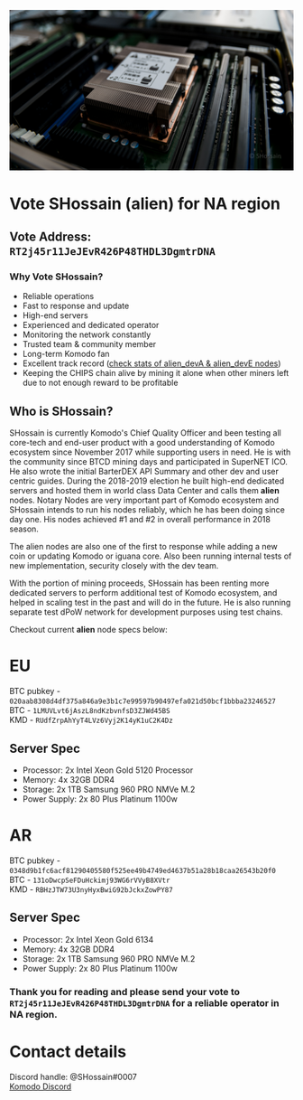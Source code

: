 ![](https://raw.githubusercontent.com/KomodoPlatform/NotaryNodes/master/notarynodes/alien/SAM_3920.jpg)

# Vote SHossain (alien) for NA region
## Vote Address: `RT2j45r11JeJEvR426P48THDL3DgmtrDNA`
### Why Vote SHossain?
- Reliable operations
- Fast to response and update
- High-end servers
- Experienced and dedicated operator
- Monitoring the network constantly
- Trusted team & community member
- Long-term Komodo fan
- Excellent track record ([check stats of alien_devA & alien_devE nodes](https://komodostats.com))
- Keeping the CHIPS chain alive by mining it alone when other miners left due to not enough reward to be profitable

## Who is SHossain?
SHossain is currently Komodo's Chief Quality Officer and been testing all core-tech and end-user product with a good understanding of Komodo ecosystem since November 2017 while supporting users in need. He is with the community since BTCD mining days and participated in SuperNET ICO. He also wrote the initial BarterDEX API Summary and other dev and user centric guides. During the 2018-2019 election he built high-end dedicated servers and hosted them in world class Data Center and calls them **alien** nodes. Notary Nodes are very important part of Komodo ecosystem and SHossain intends to run his nodes reliably, which he has been doing since day one. His nodes achieved #1 and #2 in overall performance in 2018 season.

The alien nodes are also one of the first to response while adding a new coin or updating Komodo or iguana core. Also been running internal tests of new implementation, security closely with the dev team.

With the portion of mining proceeds, SHossain has been renting more dedicated servers to perform additional test of Komodo ecosystem, and helped in scaling test in the past and will do in the future. He is also running separate test dPoW network for development purposes using test chains.

Checkout current **alien** node specs below:

# EU

BTC pubkey - `020aab8308d4df375a846a9e3b1c7e99597b90497efa021d50bcf1bbba23246527`  
BTC - `1LMUVLvt6jAszL8ndKzbvnfsD3ZJWd45BS`  
KMD - `RUdfZrpAhYyT4LVz6Vyj2K14yK1uC2K4Dz`

## Server Spec
- Processor:	2x Intel Xeon Gold 5120 Processor
- Memory:	4x 32GB DDR4
- Storage: 2x 1TB Samsung 960 PRO NMVe M.2
- Power Supply: 2x 80 Plus Platinum 1100w

# AR

BTC pubkey - `0348d9b1fc6acf81290405580f525ee49b4749ed4637b51a28b18caa26543b20f0`  
BTC - `131oDwcpSeFDuHckimj93WG6rVVyB8XVtr`  
KMD - `RBHzJTW73U3nyHyxBwiG92bJckxZowPY87`

## Server Spec
- Processor:	2x Intel Xeon Gold 6134
- Memory:	4x 32GB DDR4
- Storage: 2x 1TB Samsung 960 PRO NMVe M.2
- Power Supply: 2x 80 Plus Platinum 1100w

### Thank you for reading and please send your vote to `RT2j45r11JeJEvR426P48THDL3DgmtrDNA` for a reliable operator in NA region.

# Contact details
Discord handle: @SHossain#0007  
[Komodo Discord](https://komodoplatform.com/discord)
